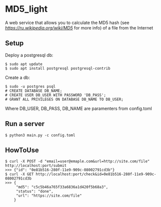 # MD5_light
A web service that allows you to calculate the MD5 hash (see *https://ru.wikipedia.org/wiki/MD5* for more info)
of a file from the Internet

## Setup
Deploy a postgresql db:

    $ sudo apt update
    $ sudo apt install postgresql postgresql-contrib

Create a db:

    $ sudo -u postgres psql
    # CREATE DATABASE DB_NAME;
    # CREATE USER DB_USER WITH PASSWORD 'DB_PASS';
    # GRANT ALL PRIVILEGES ON DATABASE DB_NAME TO DB_USER;

Where DB_USER, DB_PASS, DB_NAME are paramenters from config.toml

## Run a server
    $ python3 main.py -c config.toml

## HowToUse
    $ curl -X POST -d "email=user@emaple.com&url=http://site.com/file" http://localhost:port/submit
    >>> {"id": "0e81b516-280f-11e9-909c-08002791cd3b"}
    $ curl -X GET http://localhost:port/check&id=0e81b516-280f-11e9-909c-08002791cd3b
    >>> {
         "md5": "c5c5b46a765f33a6836a1d420f5b68a3",
         "status": "done",
         "url": "https://site.com/file"
        }